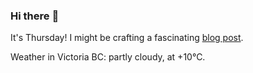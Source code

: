 ### Hi there :wave:

It's Thursday! I might be crafting a fascinating [blog post](https://benjaminwuethrich.dev).

Weather in Victoria BC: partly cloudy, at +10°C.
